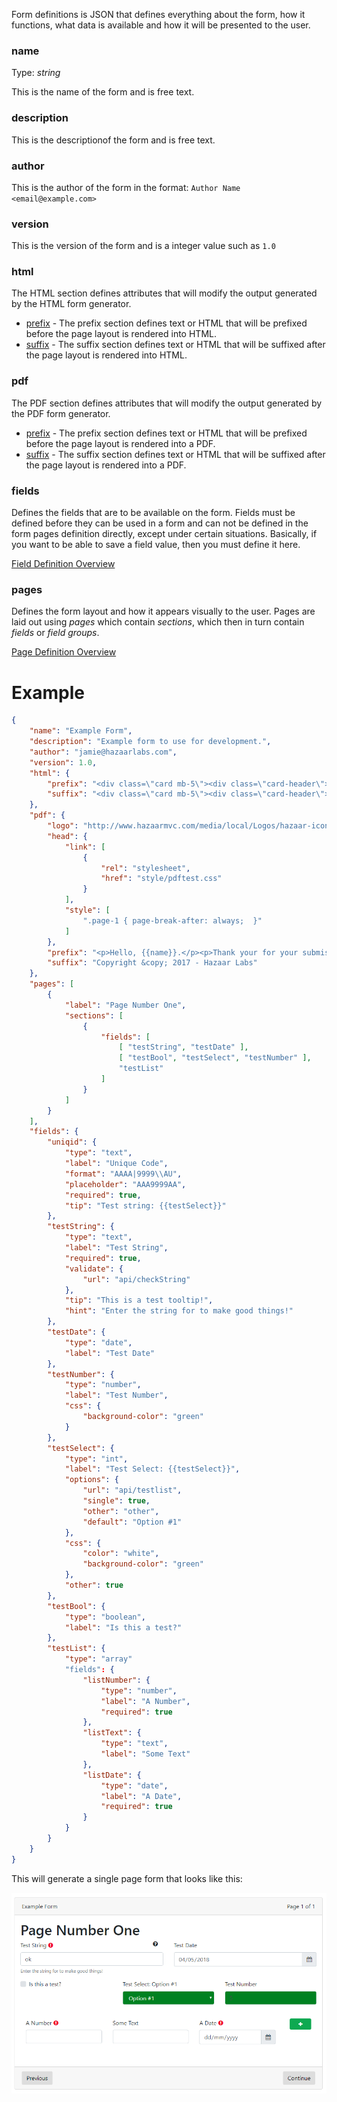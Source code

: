 Form definitions is JSON that defines everything about the form, how it functions, what data is available and how it will be presented to the user.

### name 
Type: *string*

This is the name of the form and is free text.

### description
This is the descriptionof the form and is free text.

### author
This is the author of the form in the format: ```Author Name <email@example.com>```

### version
This is the version of the form and is a integer value such as ```1.0```

### html
The HTML section defines attributes that will modify the output generated by the HTML form generator.
* [prefix](form-def-prefix) - The prefix section defines text or HTML that will be prefixed before the page layout is rendered into HTML.
* [suffix](form-def-suffix) - The suffix section defines text or HTML that will be suffixed after the page layout is rendered into HTML.

### pdf
The PDF section defines attributes that will modify the output generated by the PDF form generator.
* [prefix](form-def-prefix) - The prefix section defines text or HTML that will be prefixed before the page layout is rendered into a PDF.
* [suffix](form-def-suffix) - The suffix section defines text or HTML that will be suffixed after the page layout is rendered into a PDF.

### fields
Defines the fields that are to be available on the form.  Fields must be defined before they can be used in a form and can not be defined in the form pages definition directly, except under certain situations.  Basically, if you want to be able to save a field value, then you must define it here.

[Field Definition Overview](field-definitions)

### pages
Defines the form layout and how it appears visually to the user.  Pages are laid out using *pages* which contain *sections*, which then in turn contain *fields* or *field groups*.

[Page Definition Overview](page-definitions)

# Example

```json
{
    "name": "Example Form",
    "description": "Example form to use for development.",
    "author": "jamie@hazaarlabs.com",
    "version": 1.0,
    "html": {
        "prefix": "<div class=\"card mb-5\"><div class=\"card-header\">Summary</div><div class=\"card-body\">Submission for {{room}}!</div></div>",
        "suffix": "<div class=\"card mb-5\"><div class=\"card-header\">Footer</div><div class=\"card-body\">This is a footer that can display any HTML.</div></div>"
    },
    "pdf": {
        "logo": "http://www.hazaarmvc.com/media/local/Logos/hazaar-icon-lg.png?download=true",
        "head": {
            "link": [
                {
                    "rel": "stylesheet",
                    "href": "style/pdftest.css"
                }
            ],
            "style": [
                ".page-1 { page-break-after: always;  }"
            ]
        },
        "prefix": "<p>Hello, {{name}}.</p><p>Thank your for your submission for a <strong>{{room}}</strong> room.  Below is the data that you submitted to us for review.</p><p>We will process your submission and get back to you as soon as possible.</p>",
        "suffix": "Copyright &copy; 2017 - Hazaar Labs"
    },
    "pages": [
        {
            "label": "Page Number One",
            "sections": [
                {
                    "fields": [
                        [ "testString", "testDate" ],
                        [ "testBool", "testSelect", "testNumber" ],
                        "testList"
                    ]
                }
            ]
        }
    ],
    "fields": {
        "uniqid": {
            "type": "text",
            "label": "Unique Code",
            "format": "AAAA|9999\\AU",
            "placeholder": "AAA9999AA",
            "required": true,
            "tip": "Test string: {{testSelect}}"
        },
        "testString": {
            "type": "text",
            "label": "Test String",
            "required": true,
            "validate": {
                "url": "api/checkString"
            },
            "tip": "This is a test tooltip!",
            "hint": "Enter the string for to make good things!"
        },
        "testDate": {
            "type": "date",
            "label": "Test Date"
        },
        "testNumber": {
            "type": "number",
            "label": "Test Number",
            "css": {
                "background-color": "green"
            }
        },
        "testSelect": {
            "type": "int",
            "label": "Test Select: {{testSelect}}",
            "options": {
                "url": "api/testlist",
                "single": true,
                "other": "other",
                "default": "Option #1"
            },
            "css": {
                "color": "white",
                "background-color": "green"
            },
            "other": true
        },
        "testBool": {
            "type": "boolean",
            "label": "Is this a test?"
        },
        "testList": {
            "type": "array"
            "fields": {
                "listNumber": {
                    "type": "number",
                    "label": "A Number",
                    "required": true
                },
                "listText": {
                    "type": "text",
                    "label": "Some Text"
                },
                "listDate": {
                    "type": "date",
                    "label": "A Date",
                    "required": true
                }
            }
        }
    }
}
```

This will generate a single page form that looks like this:

![image](images/example_form.png)